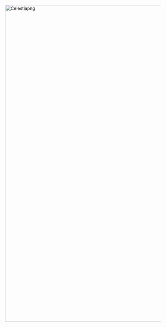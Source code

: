 <img width="1536" height="1024" alt="Celestiapng" src="https://github.com/user-attachments/assets/db81c4cc-a18f-4585-a8c0-44befaaad457" />

